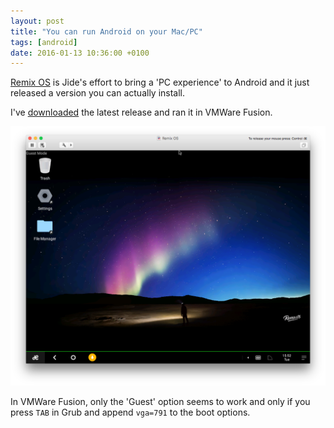 ```yaml
---
layout: post
title: "You can run Android on your Mac/PC"
tags: [android]
date: 2016-01-13 10:36:00 +0100
---
```


[Remix OS](http://www.jide.com/en/remixos) is Jide's effort to bring a 'PC experience' to Android and it just released a version you can actually install.

I've [downloaded](http://www.jide.com/en/remixos-for-pc#downloadNow) the latest release and ran it in VMWare Fusion.

 ![Remix OS running in VMWare Fusion](/assets/blog/Screen_Shot_2016-01-12_at_16.52.27.png)

In VMWare Fusion, only the 'Guest' option seems to work and only if you press ```TAB``` in Grub and append ```vga=791``` to the boot options.
